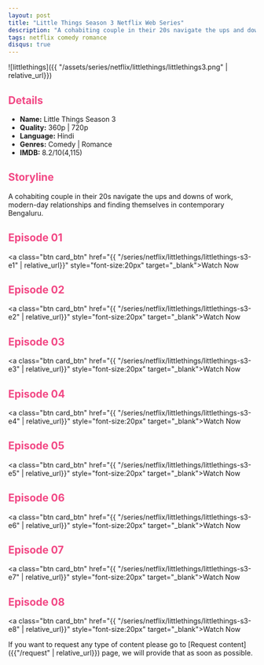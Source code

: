 ```yaml
---
layout: post
title: "Little Things Season 3 Netflix Web Series"
description: "A cohabiting couple in their 20s navigate the ups and downs of work, modern-day relationships and finding themselves in contemporary Bengaluru. "
tags: netflix comedy romance
disqus: true
---
```

<style>
h2{
    color:#F24784;
}
</style>

![littlethings]({{ "/assets/series/netflix/littlethings/littlethings3.png" | relative_url}})

## Details

* **Name:** Little Things Season 3
* **Quality:** 360p \| 720p
* **Language:** Hindi
* **Genres:**  Comedy \| Romance
* **IMDB:** 8.2/10(4,115)

## Storyline

A cohabiting couple in their 20s navigate the ups and downs of work, modern-day relationships and finding themselves in contemporary Bengaluru.

## Episode 01

<a class="btn card_btn" href="{{ "/series/netflix/littlethings/littlethings-s3-e1" | relative_url}}" style="font-size:20px" target="_blank">Watch Now</a>

## Episode 02

<a class="btn card_btn" href="{{ "/series/netflix/littlethings/littlethings-s3-e2" | relative_url}}" style="font-size:20px" target="_blank">Watch Now</a>

## Episode 03

<a class="btn card_btn" href="{{ "/series/netflix/littlethings/littlethings-s3-e3" | relative_url}}" style="font-size:20px" target="_blank">Watch Now</a>

## Episode 04

<a class="btn card_btn" href="{{ "/series/netflix/littlethings/littlethings-s3-e4" | relative_url}}" style="font-size:20px" target="_blank">Watch Now</a>

## Episode 05

<a class="btn card_btn" href="{{ "/series/netflix/littlethings/littlethings-s3-e5" | relative_url}}" style="font-size:20px" target="_blank">Watch Now</a>

## Episode 06

<a class="btn card_btn" href="{{ "/series/netflix/littlethings/littlethings-s3-e6" | relative_url}}" style="font-size:20px" target="_blank">Watch Now</a>

## Episode 07

<a class="btn card_btn" href="{{ "/series/netflix/littlethings/littlethings-s3-e7" | relative_url}}" style="font-size:20px" target="_blank">Watch Now</a>

## Episode 08

<a class="btn card_btn" href="{{ "/series/netflix/littlethings/littlethings-s3-e8" | relative_url}}" style="font-size:20px" target="_blank">Watch Now</a>

If you want to request any type of content please go to [Request content]({{"/request" | relative_url}}) page, we will provide that as soon as possible.
